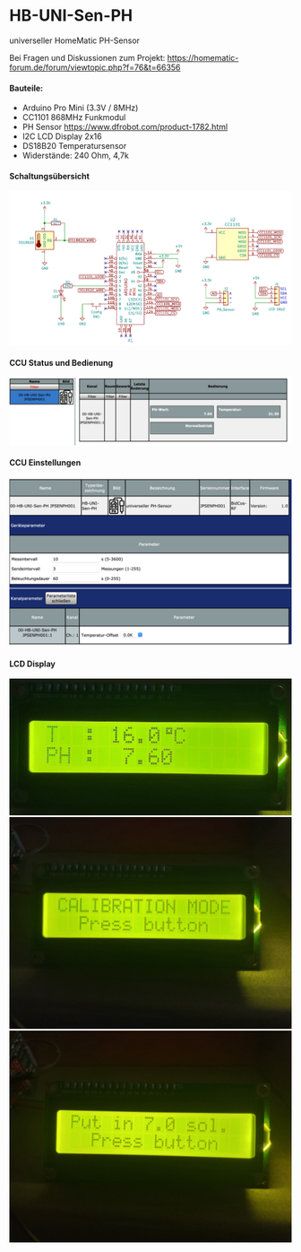 # HB-UNI-Sen-PH

universeller HomeMatic PH-Sensor

Bei Fragen und Diskussionen zum Projekt: https://homematic-forum.de/forum/viewtopic.php?f=76&t=66356

#### Bauteile:

- Arduino Pro Mini (3.3V / 8MHz)
- CC1101 868MHz Funkmodul 
- PH Sensor https://www.dfrobot.com/product-1782.html
- I2C LCD Display 2x16 
- DS18B20 Temperatursensor
- Widerstände: 240 Ohm, 4,7k

#### Schaltungsübersicht

![schematics](Images/schematics.png)


#### CCU Status und Bedienung

![bedienung](Images/ccu_bedienung.png)


#### CCU Einstellungen

![einstellungen](Images/ccu_einstellungen.png)

#### LCD Display
![1](Images/IMG_2142.jpeg)
![2](Images/IMG_2143.jpeg)
![3](Images/IMG_2144.jpeg)
